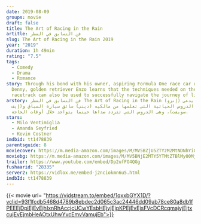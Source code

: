 ```yaml
---
date: 2019-08-09
groups: movie
draft: false
title: The Art of Racing in the Rain
artitle: فن التسابق في المطر
slug: The Art of Racing in the Rain 2019
year: "2019"
duration: 1h 49min
rating: "7.5"
tags:
  - Comedy
  - Drama
  - Romance
story: Through his bond with his owner, aspiring Formula One race car driver
  Denny, golden retriever Enzo learns that the techniques needed on the
  racetrack can also be used to successfully navigate the journey of life.
arstory: فن التسابق في المطر The Art of Racing in the Rain كلب يدعى (إنزو)
  يستدعي الدروس الحياتية التي تعلمها من مالكيه (ديني) سائق سيارة السباق و(إيف
  سويفت)، وهى الدروس التي تتردد صداها حينما يتواجد خلال أوقات الحاجة.
stars:
  - Milo Ventimiglia
  - Amanda Seyfried
  - Kevin Costner
imdbid: tt1478839
parentsguide: 8
moviecover: https://m.media-amazon.com/images/M/MV5BZjU5ZTYzM2MtNDNhYi00YjU1LWE4MzEtODc0NmNlODZlMjlhXkEyXkFqcGdeQXVyNjg3MDMxNzU@._V1_UX182_CR0,0,182,268_AL_.jpg
moviebg: https://m.media-amazon.com/images/M/MV5BNjE2MTY5YTMtZTBlMy00MjZiLTk3NjQtNGNhM2QxMzlmMTcyXkEyXkFqcGdeQXVyNDMzOTgzMDc@._V1_.jpg
trailer: https://www.youtube.com/embed/Dp2ufFO4QGg
fushaarid: "28335"
server2: https://vidlox.me/embed-j2nciokmn6u5.html
imdbId: tt1478839
---
```


{{< movie url= "https://vidstream.to/embed/1qxxbGYX1D/?vclid=93f1fcdb5468d4789b8ebdec2d065c3ac24446dd09ab78ce80a8db1fPEEEjDplEjEvEjhIxnRhAccjcUCwYEsbHEjvjEjpKPEjEvEjsFVcDCRcqmajvjEjtxcujEvEjmbHeAOtxUhwYvcEmvVamujEb">}}
